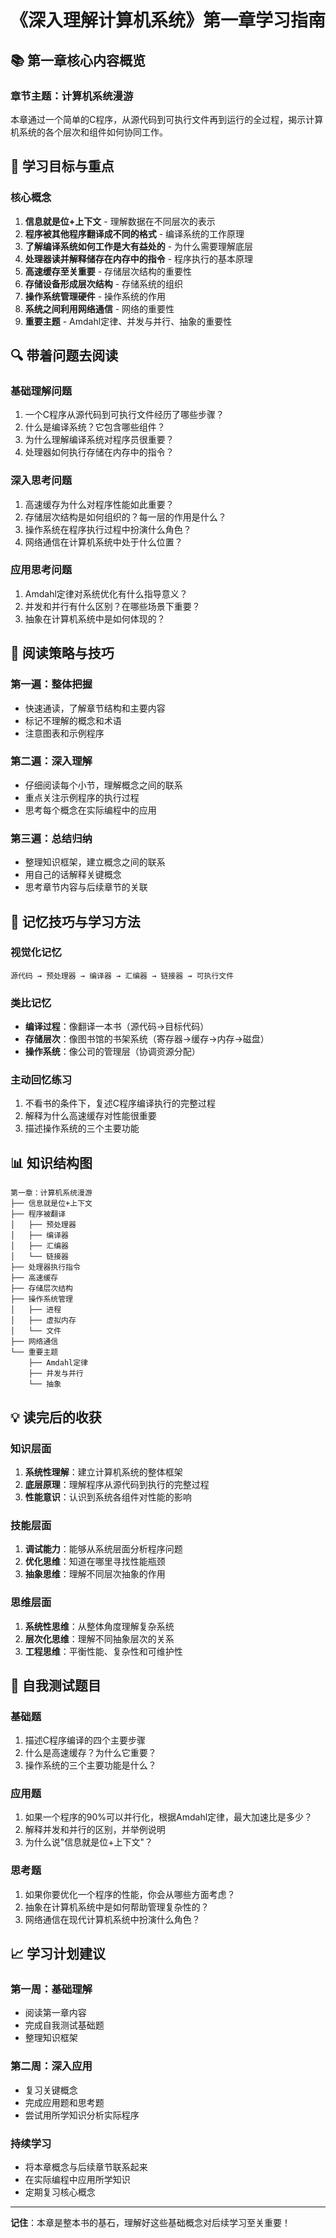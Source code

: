 # 《深入理解计算机系统》第一章学习指南

## 📚 第一章核心内容概览

### 章节主题：计算机系统漫游
本章通过一个简单的C程序，从源代码到可执行文件再到运行的全过程，揭示计算机系统的各个层次和组件如何协同工作。

## 🎯 学习目标与重点

### 核心概念
1. **信息就是位+上下文** - 理解数据在不同层次的表示
2. **程序被其他程序翻译成不同的格式** - 编译系统的工作原理
3. **了解编译系统如何工作是大有益处的** - 为什么需要理解底层
4. **处理器读并解释储存在内存中的指令** - 程序执行的基本原理
5. **高速缓存至关重要** - 存储层次结构的重要性
6. **存储设备形成层次结构** - 存储系统的组织
7. **操作系统管理硬件** - 操作系统的作用
8. **系统之间利用网络通信** - 网络的重要性
9. **重要主题** - Amdahl定律、并发与并行、抽象的重要性

## 🔍 带着问题去阅读

### 基础理解问题
1. 一个C程序从源代码到可执行文件经历了哪些步骤？
2. 什么是编译系统？它包含哪些组件？
3. 为什么理解编译系统对程序员很重要？
4. 处理器如何执行存储在内存中的指令？

### 深入思考问题
1. 高速缓存为什么对程序性能如此重要？
2. 存储层次结构是如何组织的？每一层的作用是什么？
3. 操作系统在程序执行过程中扮演什么角色？
4. 网络通信在计算机系统中处于什么位置？

### 应用思考问题
1. Amdahl定律对系统优化有什么指导意义？
2. 并发和并行有什么区别？在哪些场景下重要？
3. 抽象在计算机系统中是如何体现的？

## 📖 阅读策略与技巧

### 第一遍：整体把握
- 快速通读，了解章节结构和主要内容
- 标记不理解的概念和术语
- 注意图表和示例程序

### 第二遍：深入理解
- 仔细阅读每个小节，理解概念之间的联系
- 重点关注示例程序的执行过程
- 思考每个概念在实际编程中的应用

### 第三遍：总结归纳
- 整理知识框架，建立概念之间的联系
- 用自己的话解释关键概念
- 思考章节内容与后续章节的关联

## 🧠 记忆技巧与学习方法

### 视觉化记忆
```
源代码 → 预处理器 → 编译器 → 汇编器 → 链接器 → 可执行文件
```

### 类比记忆
- **编译过程**：像翻译一本书（源代码→目标代码）
- **存储层次**：像图书馆的书架系统（寄存器→缓存→内存→磁盘）
- **操作系统**：像公司的管理层（协调资源分配）

### 主动回忆练习
1. 不看书的条件下，复述C程序编译执行的完整过程
2. 解释为什么高速缓存对性能很重要
3. 描述操作系统的三个主要功能

## 📊 知识结构图

```
第一章：计算机系统漫游
├── 信息就是位+上下文
├── 程序被翻译
│   ├── 预处理器
│   ├── 编译器
│   ├── 汇编器
│   └── 链接器
├── 处理器执行指令
├── 高速缓存
├── 存储层次结构
├── 操作系统管理
│   ├── 进程
│   ├── 虚拟内存
│   └── 文件
├── 网络通信
└── 重要主题
    ├── Amdahl定律
    ├── 并发与并行
    └── 抽象
```

## 💡 读完后的收获

### 知识层面
1. **系统性理解**：建立计算机系统的整体框架
2. **底层原理**：理解程序从源代码到执行的完整过程
3. **性能意识**：认识到系统各组件对性能的影响

### 技能层面
1. **调试能力**：能够从系统层面分析程序问题
2. **优化思维**：知道在哪里寻找性能瓶颈
3. **抽象思维**：理解不同层次抽象的作用

### 思维层面
1. **系统性思维**：从整体角度理解复杂系统
2. **层次化思维**：理解不同抽象层次的关系
3. **工程思维**：平衡性能、复杂性和可维护性

## 🎯 自我测试题目

### 基础题
1. 描述C程序编译的四个主要步骤
2. 什么是高速缓存？为什么它重要？
3. 操作系统的三个主要功能是什么？

### 应用题
1. 如果一个程序的90%可以并行化，根据Amdahl定律，最大加速比是多少？
2. 解释并发和并行的区别，并举例说明
3. 为什么说"信息就是位+上下文"？

### 思考题
1. 如果你要优化一个程序的性能，你会从哪些方面考虑？
2. 抽象在计算机系统中是如何帮助管理复杂性的？
3. 网络通信在现代计算机系统中扮演什么角色？

## 📈 学习计划建议

### 第一周：基础理解
- 阅读第一章内容
- 完成自我测试基础题
- 整理知识框架

### 第二周：深入应用
- 复习关键概念
- 完成应用题和思考题
- 尝试用所学知识分析实际程序

### 持续学习
- 将本章概念与后续章节联系起来
- 在实际编程中应用所学知识
- 定期复习核心概念

---

**记住**：本章是整本书的基石，理解好这些基础概念对后续学习至关重要！